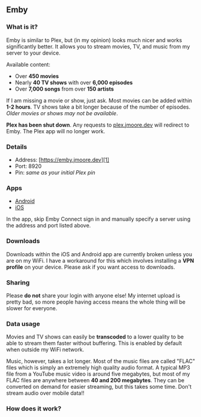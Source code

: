 ## Emby

### <i class="fas fa-question-circle"></i> What is it?

Emby is similar to Plex, but (in my opinion) looks much nicer and works significantly better. It allows you to stream movies, TV, and music from my server to your device.

Available content:

- Over **450 movies**
- Nearly **40 TV shows** with over **6,000 episodes**
- Over **7,000 songs** from over **150 artists**

If I am missing a movie or show, just ask. Most movies can be added within **1-2 hours**. TV shows take a bit longer because of the number of episodes. *Older movies or shows may not be available*.

**Plex has been shut down**. Any requests to [plex.jmoore.dev](https://plex.jmoore.dev) will redirect to Emby. The Plex app will no longer work.

### <i class="fas fa-info-circle"></i> Details

- Address: [https://emby.jmoore.dev][1]
- Port: 8920
- Pin: *same as your initial Plex pin*

### <i class="fas fa-mobile"></i> Apps

- [Android][2]
- [iOS][3]

In the app, skip Emby Connect sign in and manually specify a server using the address and port listed above.

### <i class="fas fa-download"></i> Downloads

Downloads within the iOS and Android app are currently broken unless you are on my WiFi. I have a workaround for this which involves installing a **VPN profile** on your device. Please ask if you want access to downloads.

### <i class="fas fa-share"></i> Sharing

Please **do not** share your login with anyone else! My internet upload is pretty bad, so more people having access means the whole thing will be slower for everyone.

### <i class="fas fa-signal-alt"></i> Data usage

Movies and TV shows can easily be **transcoded** to a lower quality to be able to stream them faster without buffering. This is enabled by default when outside my WiFi network.

Music, however, takes a lot longer. Most of the music files are called "FLAC" files which is simply an extremely high quality audio format. A typical MP3 file from a YouTube music video is around five megabytes, but most of my FLAC files are anywhere between **40 and 200 megabytes**. They can be converted on demand for easier streaming, but this takes some time. Don't stream audio over mobile data!!

[1]: https://emby.jmoore.dev
[2]: https://play.google.com/store/apps/details?id=com.mb.android&hl=en_US
[3]: https://apps.apple.com/us/app/emby/id992180193

### <i class="fas fa-cogs"></i> How does it work?